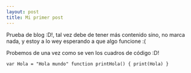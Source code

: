 ```yaml
---
layout: post
title: Mi primer post
---
```


Prueba de blog :D!, tal vez debe de tener más contenido sino, no marca nada, y estoy a lo wey esperando a que algo funcione :(

Probemos de una vez como se ven los cuadros de código :D!

`var Hola = "Hola mundo" function printHola() { print(Hola) }`
